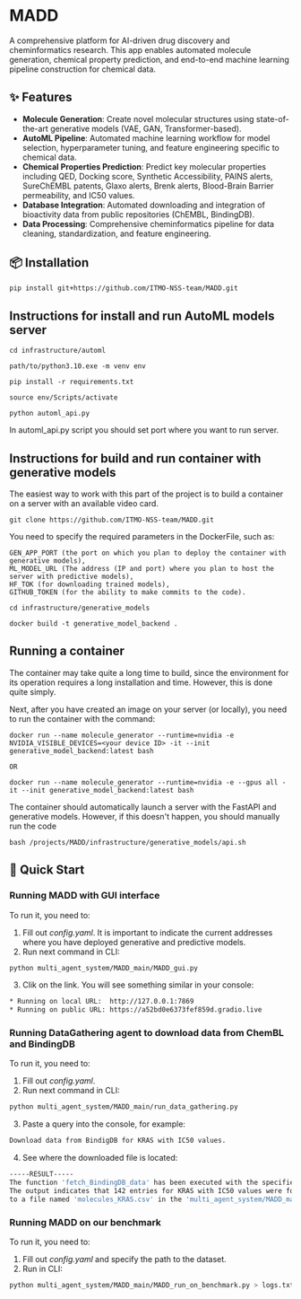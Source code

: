 # MADD

A comprehensive platform for AI-driven drug discovery and cheminformatics research. This app enables automated molecule generation, chemical property prediction, and end-to-end machine learning pipeline construction for chemical data.
## ✨ Features

- **Molecule Generation**: Create novel molecular structures using state-of-the-art generative models (VAE, GAN, Transformer-based).
- **AutoML Pipeline**: Automated machine learning workflow for model selection, hyperparameter tuning, and feature engineering specific to chemical data.
- **Chemical Properties Prediction**: Predict key molecular properties including QED, Docking score, Synthetic Accessibility, PAINS alerts, SureChEMBL patents, Glaxo alerts, Brenk alerts, Blood-Brain Barrier permeability, and IC50 values.
- **Database Integration**: Automated downloading and integration of bioactivity data from public repositories (ChEMBL, BindingDB).
- **Data Processing**: Comprehensive cheminformatics pipeline for data cleaning, standardization, and feature engineering.

## 📦 Installation

```bash
pip install git+https://github.com/ITMO-NSS-team/MADD.git
```

## Instructions for install and run AutoML models server

```
cd infrastructure/automl

path/to/python3.10.exe -m venv env

pip install -r requirements.txt

source env/Scripts/activate

python automl_api.py
```
In automl_api.py script you should set port where you want to run server.

## Instructions for build and run container with generative models

The easiest way to work with this part of the project is to build a container on a server with an available video card.

```
git clone https://github.com/ITMO-NSS-team/MADD.git
```

You need to specify the required parameters in the DockerFile, such as:
```
GEN_APP_PORT (the port on which you plan to deploy the container with generative models),
ML_MODEL_URL (The address (IP and port) where you plan to host the server with predictive models), 
HF_TOK (for downloading trained models), 
GITHUB_TOKEN (for the ability to make commits to the code).
```
```
cd infrastructure/generative_models

docker build -t generative_model_backend .
```

## Running a container

The container may take quite a long time to build, since the environment for its operation requires a long installation and time. However, this is done quite simply.

Next, after you have created an image on your server (or locally), you need to run the container with the command:
```
docker run --name molecule_generator --runtime=nvidia -e NVIDIA_VISIBLE_DEVICES=<your device ID> -it --init generative_model_backend:latest bash

OR 

docker run --name molecule_generator --runtime=nvidia -e --gpus all -it --init generative_model_backend:latest bash
```
The container should automatically launch a server with the FastAPI and generative models. However, if this doesn't happen, you should manually run the code
```
bash /projects/MADD/infrastructure/generative_models/api.sh
```
## 🚀 Quick Start
### Running MADD with GUI interface
To run it, you need to:
1) Fill out _config.yaml_. It is important to indicate the current addresses where you have deployed generative and predictive models.
2) Run next command in CLI:
   
```bash
python multi_agent_system/MADD_main/MADD_gui.py
```
3) Clik on the link. You will see something similar in your console:
```bash
* Running on local URL:  http://127.0.0.1:7869
* Running on public URL: https://a52bd0e6373fef859d.gradio.live
```
### Running DataGathering agent to download data from ChemBL and BindingDB
To run it, you need to:
1) Fill out _config.yaml_.
2) Run next command in CLI:
   
```bash
python multi_agent_system/MADD_main/run_data_gathering.py
```
3) Paste a query into the console, for example:
```bash
Download data from BindigDB for KRAS with IC50 values.
```
4) See where the downloaded file is located:
```bash
-----RESULT-----
The function 'fetch_BindingDB_data' has been executed with the specified parameters.
The output indicates that 142 entries for KRAS with IC50 values were found in BindingDB and saved
to a file named 'molecules_KRAS.csv' in the 'multi_agent_system/MADD_main/data_from_chem_db' directory.
```

### Running MADD on our benchmark
To run it, you need to:
1) Fill out _config.yaml_ and specify the path to the dataset.
2) Run in CLI:
   
```bash
python multi_agent_system/MADD_main/MADD_run_on_benchmark.py > logs.txt
```

